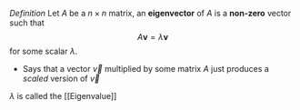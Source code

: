 *Definition*
Let $A$ be a $n\times n$ matrix, an **eigenvector** of $A$ is a **non-zero** vector such that $$A\mathbf{v}=\lambda\mathbf{v}$$ for some scalar $\lambda$.

- Says that a vector $\vec{v}$ multiplied by some matrix $A$ just produces a *scaled* version of $\vec{v}$

$\lambda$ is called the [[Eigenvalue]] 
